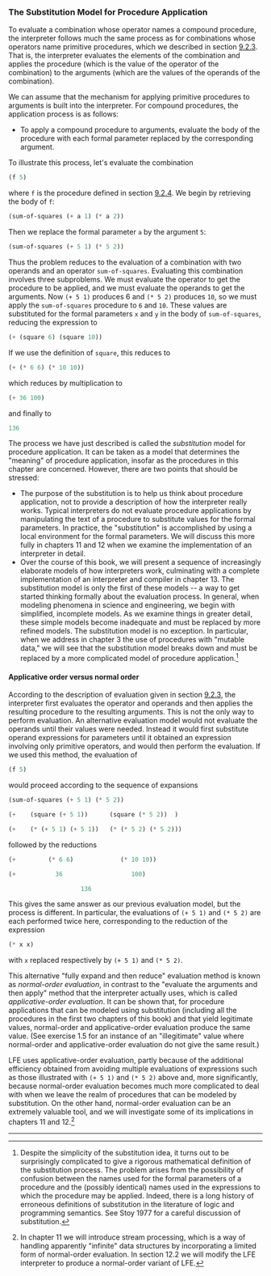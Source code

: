 ### The Substitution Model for Procedure Application

To evaluate a combination whose operator names a compound procedure, the interpreter follows much the same process as for combinations whose operators name primitive procedures, which we described in section [9.2.3](evaluating-combinations.html). That is, the interpreter evaluates the elements of the combination and applies the procedure (which is the value of the operator of the combination) to the arguments (which are the values of the operands of the combination).

We can assume that the mechanism for applying primitive procedures to arguments is built into the interpreter. For compound procedures, the application process is as follows:

* To apply a compound procedure to arguments, evaluate the body of the procedure with each formal parameter replaced by the corresponding argument. 

To illustrate this process, let's evaluate the combination

```lisp
(f 5)
```

where ``f`` is the procedure defined in section [9.2.4](compound-procedures.html). We begin by retrieving the body of ``f``:

```lisp
(sum-of-squares (+ a 1) (* a 2))
```

Then we replace the formal parameter ``a`` by the argument ``5``:

```lisp
(sum-of-squares (+ 5 1) (* 5 2))
```

Thus the problem reduces to the evaluation of a combination with two operands and an operator ``sum-of-squares``. Evaluating this combination involves three subproblems. We must evaluate the operator to get the procedure to be applied, and we must evaluate the operands to get the arguments. Now ``(+ 5 1)`` produces 6 and ``(* 5 2)`` produces ``10``, so we must apply the ``sum-of-squares`` procedure to ``6`` and ``10``. These values are substituted for the formal parameters ``x`` and ``y`` in the body of ``sum-of-squares``, reducing the expression to

```lisp
(+ (square 6) (square 10))
```

If we use the definition of ``square``, this reduces to

```lisp
(+ (* 6 6) (* 10 10))
```

which reduces by multiplication to

```lisp
(+ 36 100)
```

and finally to

```lisp
136
```

The process we have just described is called the *substitution* model for procedure application. It can be taken as a model that determines the "meaning" of procedure application, insofar as the procedures in this chapter are concerned. However, there are two points that should be stressed:

* The purpose of the substitution is to help us think about procedure application, not to provide a description of how the interpreter really works. Typical interpreters do not evaluate procedure applications by manipulating the text of a procedure to substitute values for the formal parameters. In practice, the "substitution" is accomplished by using a local environment for the formal parameters. We will discuss this more fully in chapters 11 and 12 when we examine the implementation of an interpreter in detail.
* Over the course of this book, we will present a sequence of increasingly elaborate models of how interpreters work, culminating with a complete implementation of an interpreter and compiler in chapter 13. The substitution model is only the first of these models -- a way to get started thinking formally about the evaluation process. In general, when modeling phenomena in science and engineering, we begin with simplified, incomplete models. As we examine things in greater detail, these simple models become inadequate and must be replaced by more refined models. The substitution model is no exception. In particular, when we address in chapter 3 the use of procedures with "mutable data," we will see that the substitution model breaks down and must be replaced by a more complicated model of procedure application.[^1]

#### Applicative order versus normal order

According to the description of evaluation given in section [9.2.3](evaluating-combinations.html), the interpreter first evaluates the operator and operands and then applies the resulting procedure to the resulting arguments. This is not the only way to perform evaluation. An alternative evaluation model would not evaluate the operands until their values were needed. Instead it would first substitute operand expressions for parameters until it obtained an expression involving only primitive operators, and would then perform the evaluation. If we used this method, the evaluation of

```lisp
(f 5)
```

would proceed according to the sequence of expansions

```lisp
(sum-of-squares (+ 5 1) (* 5 2))

(+    (square (+ 5 1))      (square (* 5 2))  )

(+    (* (+ 5 1) (+ 5 1))   (* (* 5 2) (* 5 2)))
```
followed by the reductions

```lisp
(+         (* 6 6)             (* 10 10))

(+           36                   100)

                    136
```

This gives the same answer as our previous evaluation model, but the process is different. In particular, the evaluations of ``(+ 5 1)`` and ``(* 5 2)`` are each performed twice here, corresponding to the reduction of the expression

```lisp
(* x x)
```

with ``x`` replaced respectively by ``(+ 5 1)`` and ``(* 5 2)``.

This alternative "fully expand and then reduce" evaluation method is known as *normal-order evaluation*, in contrast to the "evaluate the arguments and then apply" method that the interpreter actually uses, which is called *applicative-order evaluation*. It can be shown that, for procedure applications that can be modeled using substitution (including all the procedures in the first two chapters of this book) and that yield legitimate values, normal-order and applicative-order evaluation produce the same value. (See exercise 1.5 for an instance of an "illegitimate" value where normal-order and applicative-order evaluation do not give the same result.)

LFE uses applicative-order evaluation, partly because of the additional efficiency obtained from avoiding multiple evaluations of expressions such as those illustrated with ``(+ 5 1)`` and ``(* 5 2)`` above and, more significantly, because normal-order evaluation becomes much more complicated to deal with when we leave the realm of procedures that can be modeled by substitution. On the other hand, normal-order evaluation can be an extremely valuable tool, and we will investigate some of its implications in chapters 11 and 12.[^2]


----

[^1]: Despite the simplicity of the substitution idea, it turns out to be surprisingly complicated to give a rigorous mathematical definition of the substitution process. The problem arises from the possibility of confusion between the names used for the formal parameters of a procedure and the (possibly identical) names used in the expressions to which the procedure may be applied. Indeed, there is a long history of erroneous definitions of substitution in the literature of logic and programming semantics. See Stoy 1977 for a careful discussion of substitution. 
    
[^2]: In chapter 11 we will introduce stream processing, which is a way of handling apparently "infinite" data structures by incorporating a limited form of normal-order evaluation. In section 12.2 we will modify the LFE interpreter to produce a normal-order variant of LFE. 



